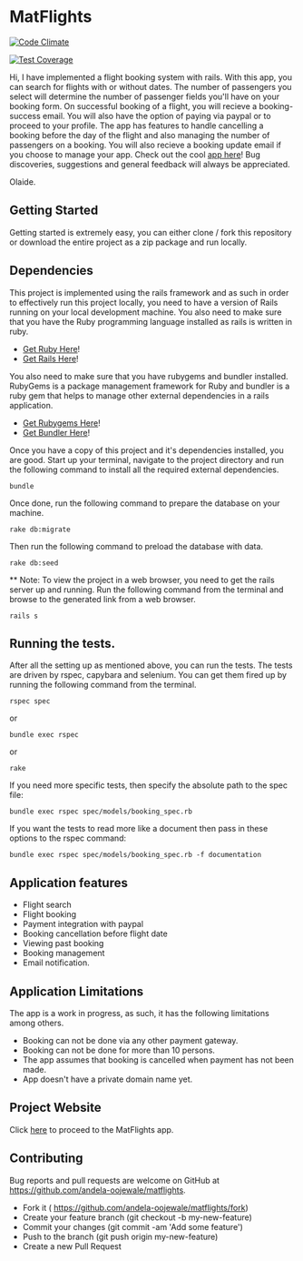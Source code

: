 # MatFlights

[![Code Climate](https://codeclimate.com/github/andela-oojewale/matflights/badges/gpa.svg)](https://codeclimate.com/github/andela-oojewale/matflights)

[![Test Coverage](https://codeclimate.com/github/andela-oojewale/matflights/badges/coverage.svg)](https://codeclimate.com/github/andela-oojewale/matflights/coverage)

Hi,
I have implemented a flight booking system with rails.
With this app, you can search for flights with or without dates. The  number of passengers you select will determine the number of passenger fields you'll have on your booking form.
On successful booking of a flight, you will recieve a booking-success email.
You will also have the option of paying via paypal or to proceed to your profile.
The app has features to handle cancelling a booking before the day of the flight and also managing the number of passengers on a booking.
You will also recieve a booking update email if you choose to manage your app.
Check out the cool [app here](https://matflights.herokuapp.com/)!
Bug discoveries, suggestions and general feedback will always be appreciated.

Olaide.

## Getting Started
Getting started is extremely easy, you can either clone / fork this repository or download the entire project as a zip package and run locally.

## Dependencies
This project is implemented using the rails framework and as such in order to effectively run this project locally, you need to have a version of Rails running on your local development machine. You also need to make sure that you have the Ruby programming language installed as rails is written in ruby.

* [Get Ruby Here](http://www.ruby-lang.org/)!
* [Get Rails Here](http://rubyonrails.org/)!

You also need to make sure that you have rubygems and bundler installed. RubyGems is a package management framework for Ruby and bundler is a ruby gem that helps to manage other external dependencies in a rails application.

* [Get Rubygems Here](https://rubygems.org/pages/download)!
* [Get Bundler Here](http://bundler.io/)!

Once you have a copy of this project and it's dependencies installed, you are good. Start up your terminal, navigate to the project directory and run the following command to install all the required external dependencies.

`bundle`

Once done, run the following command to prepare the database on your machine.

`rake db:migrate`

Then run the following command to preload the database with data.

`rake db:seed`



** Note: To view the project in a web browser, you need to get the rails server up and running. Run the following command from the terminal and browse to the generated link from a web browser.

`rails s`

## Running the tests.

After all the setting up as mentioned above, you can run the tests. The tests are driven by rspec, capybara and selenium. You can get them fired up by running the following command from the terminal.

`rspec spec`

or

`bundle exec rspec`

or

`rake`

If you need more specific tests, then specify the absolute path to the spec file:

`bundle exec rspec spec/models/booking_spec.rb`

If you want the tests to read more like a document then pass in these options to the rspec command:

`bundle exec rspec spec/models/booking_spec.rb -f documentation`

## Application features
* Flight search
* Flight booking
* Payment integration with paypal
* Booking cancellation before flight date
* Viewing past booking
* Booking management
* Email notification.

## Application Limitations
The app is a work in progress, as such, it has the following limitations among others.
* Booking can not be done via any other payment gateway.
* Booking can not be done for more than 10 persons.
* The app assumes that booking is cancelled when payment has not been made.
* App doesn't have a private domain name yet.


## Project Website
Click [here](https://matflights.herokuapp.com/) to proceed to the MatFlights app.

## Contributing

Bug reports and pull requests are welcome on GitHub at https://github.com/andela-oojewale/matflights.

* Fork it ( https://github.com/andela-oojewale/matflights/fork)
* Create your feature branch (git checkout -b my-new-feature)
* Commit your changes (git commit -am 'Add some feature')
* Push to the branch (git push origin my-new-feature)
* Create a new Pull Request